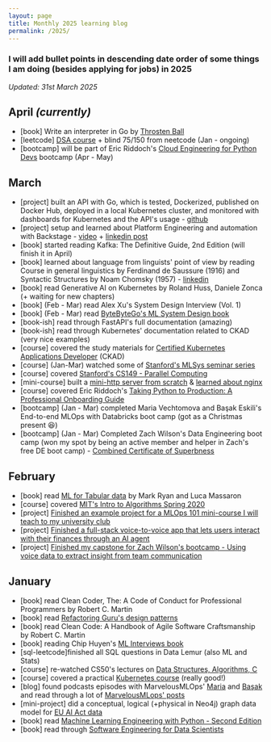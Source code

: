```yaml
---
layout: page
title: Monthly 2025 learning blog
permalink: /2025/
---
```


### I will add bullet points in descending date order of some things I am doing (besides applying for jobs) in 2025

*Updated: 31st March 2025*

## April *(currently)*

* [book] Write an interpreter in Go by [Throsten Ball](https://interpreterbook.com/)
* [leetcode] [DSA course](https://leetcode.com/explore/interview/card/leetcodes-interview-crash-course-data-structures-and-algorithms/) + blind 75/150 from neetcode (Jan - ongoing)
* [bootcamp] will be part of Eric Riddoch's [Cloud Engineering for Python Devs](https://mlops-club.org/) bootcamp (Apr - May)


## March

* [project] built an API with Go, which is tested, Dockerized, published on Docker Hub, deployed in a local Kubernetes cluster, and monitored with dashboards for Kubernetes and the API's usage - [github](https://github.com/divakaivan/rssagg)
* [project] setup and learned about Platform Engineering and automation with Backstage - [video](https://www.youtube.com/watch?v=i4cQzjRNz4M) + [linkedin post](https://www.linkedin.com/posts/activity-7308108817068646400-BLJ5)
* [book] started reading Kafka: The Definitive Guide, 2nd Edition (will finish it in April)
* [book] learned about language from linguists' point of view by reading Course in general linguistics by Ferdinand de Saussure (1916) and Syntactic Structures by Noam Chomsky (1957) - [linkedin](https://www.linkedin.com/posts/activity-7310163253425250305-PoYN)
* [book] read Generative AI on Kubernetes by Roland Huss, Daniele Zonca (+ waiting for new chapters)
* [book] (Feb - Mar) read Alex Xu's System Design Interview (Vol. 1)
* [book] (Feb - Mar) read [ByteByteGo's ML System Design book](https://bytebytego.com/)
* [book-ish] read through FastAPI's full documentation (amazing)
* [book-ish] read through Kubernetes' documentation related to CKAD (very nice examples)
* [course] covered the study materials for [Certified Kubernetes Applications Developer](https://www.udemy.com/course/certified-kubernetes-application-developer/) (CKAD)
* [course] (Jan-Mar) watched some of [Stanford's MLSys seminar series](https://www.youtube.com/playlist?list=PLSrTvUm384I9PV10koj_cqit9OfbJXEkq)
* [course] covered [Stanford's CS149 - Parallel Computing](https://www.youtube.com/playlist?list=PLoROMvodv4rMp7MTFr4hQsDEcX7Bx6Odp)
* [mini-course] built a [mini-http server from scratch](https://github.com/divakaivan/build-http-scratch) & [learned about nginx](https://github.com/divakaivan/nginx-crash-course)
* [course] covered Eric Riddoch's [Taking Python to Production: A Professional Onboarding Guide](https://www.udemy.com/course/setting-up-the-linux-terminal-for-software-development/)
* [bootcamp] (Jan - Mar) completed Maria Vechtomova and Başak Eskili's End-to-end MLOps with Databricks boot camp (got as a Christmas present 😆)
* [bootcamp] (Jan - Mar) Completed Zach Wilson's Data Engineering boot camp (won my spot by being an active member and helper in Zach's free DE boot camp) - [Combined Certificate of Superbness](https://www.dataexpert.io/certification/divakaivan/combined-superb)


## February

* [book] read [ML for Tabular data](https://www.manning.com/books/machine-learning-for-tabular-data) by Mark Ryan and Luca Massaron
* [course] covered [MIT's Intro to Algorithms Spring 2020](https://www.youtube.com/playlist?list=PLUl4u3cNGP63EdVPNLG3ToM6LaEUuStEY)
* [project] [Finished an example project for a MLOps 101 mini-course I will teach to my university club](https://github.com/divakaivan/mlops-101)
* [project] [Finished a full-stack voice-to-voice app that lets users interact with their finances through an AI agent](https://github.com/divakaivan/voice2voice-banking-assistant)
* [project] [Finished my capstone for Zach Wilson's bootcamp - Using voice data to extract insight from team communication](https://github.com/divakaivan/lolesports-voice-analytics)


## January

* [book] read Clean Coder, The: A Code of Conduct for Professional Programmers by Robert C. Martin
* [book] read [Refactoring Guru's design patterns](https://refactoring.guru/)
* [book] read Clean Code: A Handbook of Agile Software Craftsmanship by Robert C. Martin
* [book] reading Chip Huyen's [ML Interviews book](https://huyenchip.com/ml-interviews-book/)
* [sql-leetcode]finished all SQL questions in Data Lemur (also ML and Stats)
* [course] re-watched CS50's lectures on [Data Structures, Algorithms, C](https://cs50.harvard.edu/x/2025/)
* [course] covered a practical [Kubernetes course](https://www.youtube.com/watch?v=d6WC5n9G_sM&pp=ygUZa3ViZXJuZXRlcyBpbnRybyBic3RzY2h1aw%3D%3D) (really good!)
* [blog] found podcasts episodes with MarvelousMLOps' [Maria](https://youtu.be/Nnq_2uHBUSo) and [Başak](https://youtu.be/2v8Sops3n1A) and read through a lot of [MarvelousMLops' posts](https://marvelousmlops.substack.com/) 
* [mini-project] did a conceptual, logical (+physical in Neo4j) graph data model for [EU AI Act data](https://www.linkedin.com/posts/activity-7282017446650159104-gYlO?utm_source=share&utm_medium=member_desktop)
* [book] read [Machine Learning Engineering with Python - Second Edition](https://learning.oreilly.com/library/view/machine-learning-engineering/9781837631964/)
* [book] read through [Software Engineering for Data Scientists](https://learning.oreilly.com/library/view/software-engineering-for/9781098136192/)
